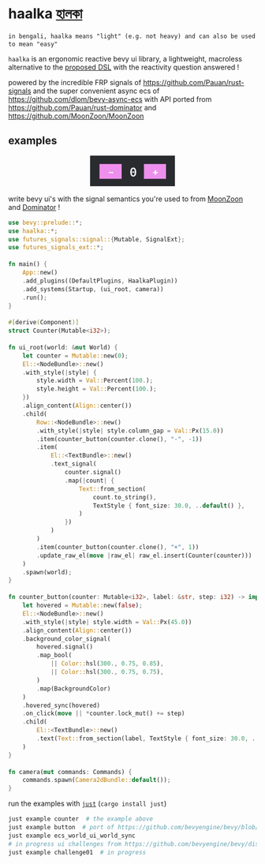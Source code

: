 # haalka [হালকা](https://translate.google.com/?sl=bn&tl=en&text=%E0%A6%B9%E0%A6%BE%E0%A6%B2%E0%A6%95%E0%A6%BE&op=translate)
```
in bengali, haalka means "light" (e.g. not heavy) and can also be used to mean "easy"
```

`haalka` is an ergonomic reactive bevy ui library, a lightweight, macroless alternative to the [proposed DSL](https://github.com/bevyengine/bevy/discussions/9538) with the reactivity question answered !

powered by the incredible FRP signals of https://github.com/Pauan/rust-signals and the super convenient async ecs of https://github.com/dlom/bevy-async-ecs with API ported from https://github.com/Pauan/rust-dominator and https://github.com/MoonZoon/MoonZoon

## examples

<p align="center">
  <img src="docs/static/counter.gif">
</p>

write bevy ui's with the signal semantics you're used to from [MoonZoon](https://github.com/MoonZoon/MoonZoon) and [Dominator](https://github.com/Pauan/rust-dominator) !
```rust
use bevy::prelude::*;
use haalka::*;
use futures_signals::signal::{Mutable, SignalExt};
use futures_signals_ext::*;

fn main() {
    App::new()
    .add_plugins((DefaultPlugins, HaalkaPlugin))
    .add_systems(Startup, (ui_root, camera))
    .run();
}

#[derive(Component)]
struct Counter(Mutable<i32>);

fn ui_root(world: &mut World) {
    let counter = Mutable::new(0);
    El::<NodeBundle>::new()
    .with_style(|style| {
        style.width = Val::Percent(100.);
        style.height = Val::Percent(100.);
    })
    .align_content(Align::center())
    .child(
        Row::<NodeBundle>::new()
        .with_style(|style| style.column_gap = Val::Px(15.0))
        .item(counter_button(counter.clone(), "-", -1))
        .item(
            El::<TextBundle>::new()
            .text_signal(
                counter.signal()
                .map(|count| {
                    Text::from_section(
                        count.to_string(),
                        TextStyle { font_size: 30.0, ..default() },
                    )
                })
            )
        )
        .item(counter_button(counter.clone(), "+", 1))
        .update_raw_el(move |raw_el| raw_el.insert(Counter(counter)))
    )
    .spawn(world);
}

fn counter_button(counter: Mutable<i32>, label: &str, step: i32) -> impl Element {
    let hovered = Mutable::new(false);
    El::<NodeBundle>::new()
    .with_style(|style| style.width = Val::Px(45.0))
    .align_content(Align::center())
    .background_color_signal(
        hovered.signal()
        .map_bool(
            || Color::hsl(300., 0.75, 0.85),
            || Color::hsl(300., 0.75, 0.75),
        )
        .map(BackgroundColor)
    )
    .hovered_sync(hovered)
    .on_click(move || *counter.lock_mut() += step)
    .child(
        El::<TextBundle>::new()
        .text(Text::from_section(label, TextStyle { font_size: 30.0, ..default() }))
    )
}

fn camera(mut commands: Commands) {
    commands.spawn(Camera2dBundle::default());
}
```

run the examples with [`just`](https://github.com/casey/just) (`cargo install just`)
```bash
just example counter  # the example above
just example button  # port of https://github.com/bevyengine/bevy/blob/main/examples/ui/button.rs
just example ecs_world_ui_world_sync
# in progress ui challenges from https://github.com/bevyengine/bevy/discussions/11100
just example challenge01  # in progress
```
